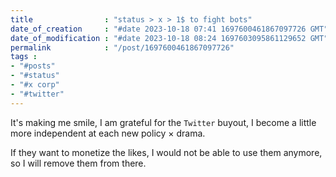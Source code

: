```yaml
---
title                : "status > x > 1$ to fight bots"
date_of_creation     : "#date 2023-10-18 07:41 1697600461867097726 GMT"
date_of_modification : "#date 2023-10-18 08:24 1697603095861129652 GMT"
permalink            : "/post/1697600461867097726"
tags :
- "#posts"
- "#status"
- "#x corp"
- "#twitter"
---
```

                                                 
It's making me smile, I am grateful for the `Twitter` buyout, I become a little more independent at each new policy × drama.

If they want to monetize the likes, I would not be able to use them anymore, so I will remove them from there.